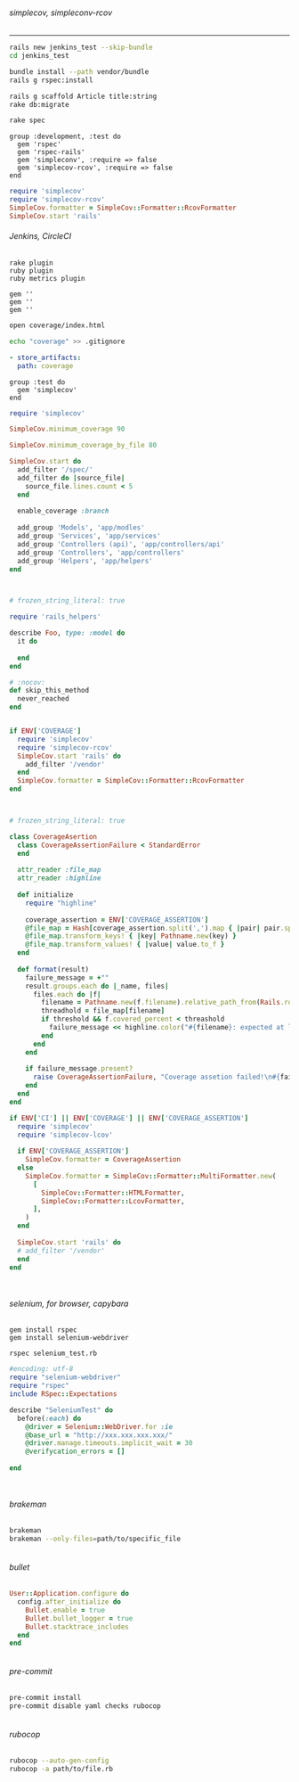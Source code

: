 ###### simplecov, simpleconv-rcov
---


```.sh
rails new jenkins_test --skip-bundle
cd jenkins_test

bundle install --path vendor/bundle
rails g rspec:install

rails g scaffold Article title:string
rake db:migrate

rake spec

```

```gemfile
group :development, :test do
  gem 'rspec'
  gem 'rspec-rails'
  gem 'simpleconv', :require => false
  gem 'simplecov-rcov', :require => false
end

```

```spec/spec_helper.rb
require 'simplecov'
require 'simplecov-rcov'
SimpleCov.formatter = SimpleCov::Formatter::RcovFormatter
SimpleCov.start 'rails'
```

###### Jenkins, CircleCI

```
rake plugin
ruby plugin
ruby metrics plugin

gem ''
gem ''
gem ''
```

```.sh
open coverage/index.html

echo "coverage" >> .gitignore
```

```.yml
- store_artifacts:
  path: coverage
```

```Gemfile
group :test do
  gem 'simplecov'
end

```

```spec/spec_helper.rb
require 'simplecov'

SimpleCov.minimum_coverage 90

SimpleCov.minimum_coverage_by_file 80

SimpleCov.start do
  add_filter '/spec/'
  add_filter do |source_file|
    source_file.lines.count < 5
  end
  
  enable_coverage :branch
  
  add_group 'Models', 'app/modles'
  add_group 'Services', 'app/services'
  add_group 'Controllers (api)', 'app/controllers/api'
  add_group 'Controllers', 'app/controllers'
  add_group 'Helpers', 'app/helpers'
end

```

```coverage/index.html
```

```app/models/user.rb
```

```spec/models_user_spec.rb
# frozen_string_literal: true

require 'rails_helpers'

describe Foo, type: :model do
  it do
    
  end
end

# :nocov:
def skip_this_method
  never_reached
end

```

```
```

```rails_helper.rb
if ENV['COVERAGE']
  require 'simplecov'
  require 'simplecov-rcov'
  SimpleCov.start 'rails' do
    add_filter '/vendor'
  end
  SimpleCov.formatter = SimpleCov::Formatter::RcovFormatter
end
```

```

```

```spec/coverage_helper.rb

```

```spec/rails_helper.rb
# frozen_string_literal: true

class CoverageAsertion
  class CoverageAssertionFailure < StandardError
  end
  
  attr_reader :file_map
  attr_reader :highline
  
  def initialize
    require "highline"
    
    coverage_assertion = ENV['COVERAGE_ASSERTION']
    @file_map = Hash[coverage_assertion.split(',').map { |pair| pair.split(':') }]
    @file_map.transform_keys! { |key| Pathname.new(key) }
    @file_map.transform_values! { |value| value.to_f }
  end
  
  def format(result)
    failure_message = +""
    result.groups.each do |_name, files|
      files.each do |f|
        filename = Pathname.new(f.filename).relative_path_from(Rails.root)
        threadhold = file_map[filename]
        if threshold && f.covered_percent < threashold
          failure_message << highline.color("#{filename}: expected at least #{threshold}% but got #{f.covered_percent.round(2)}%\n", :red)
        end
      end
    end
    
    if failure_message.present?
      raise CoverageAssertionFailure, "Coverage assetion failed!\n#{failure_message}"
    end
  end
end

if ENV['CI'] || ENV['COVERAGE'] || ENV['COVERAGE_ASSERTION']
  require 'simplecov'
  require 'simplecov-lcov'
  
  if ENV['COVERAGE_ASSERTION']
    SimpleCov.formatter = CoverageAssertion
  else
    SimpleCov.formatter = SimpleCov::Formatter::MultiFormatter.new(
      [
        SimpleCov::Formatter::HTMLFormatter,
        SimpleCov::Formatter::LcovFormatter,
      ],
    )
  end
  
  SimpleCov.start 'rails' do
  # add_filter '/vendor'
  end
end  
  
```

```

```



###### selenium, for browser, capybara

```
gem install rspec
gem install selenium-webdriver

rspec selenium_test.rb
```

```tests/selenium_test.rb
#encoding: utf-8
require "selenium-webdriver"
require "rspec"
include RSpec::Expectations

describe "SeleniumTest" do
  before(:each) do
    @driver = Selenium::WebDriver.for :ie
    @base_url = "http://xxx.xxx.xxx.xxx/"
    @driver.manage.timeouts.implicit_wait = 30
    @verifycation_errors = []
  
end

```



```
```

```
```

###### brakeman

```.sh
brakeman
brakeman --only-files=path/to/specific_file
```

```
```

###### bullet

```config/environments/development.rb
User::Application.configure do
  config.after_initialize do
    Bullet.enable = true
    Bullet.bullet_logger = true
    Bullet.stacktrace_includes
  end
end

```

```
```

###### pre-commit

```.sh
pre-commit install
pre-commit disable yaml checks rubocop
```

```
```

###### rubocop

```.sh
rubocop --auto-gen-config
rubocop -a path/to/file.rb
```

```
```

```
```

```
```

```
```

```
```

```
```

```
```

```
```

```
```

```
```

```
```

```
```

```
```

```
```

```
```

```
```



